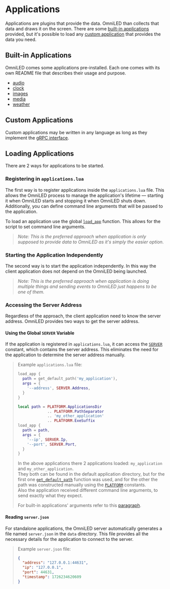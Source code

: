 # Applications

Applications are plugins that provide the data. OmniLED than collects that data and draws it on the
screen. There are some [built-in applications](#built-in-applications) provided, but it's possible
to load any  [custom application](#custom-applications) that provides the data you need.

## Built-in Applications

OmniLED comes some applications pre-installed. Each one comes with its own README file that
describes their usage and purpose.

- [audio](../omni-led-applications/audio/README.md)
- [clock](../omni-led-applications/clock/README.md)
- [images](../omni-led-applications/images/README.md)
- [media](../omni-led-applications/media/README.md)
- [weather](../omni-led-applications/weather/README.md)

## Custom Applications

Custom applications may be written in any language as long as they implement
the [gRPC interface](../omni-led-api/proto/plugin.proto).

## Loading Applications

There are 2 ways for applications to be started.

### Registering in `applications.lua`

The first way is to register applications inside the `applications.lua` file. This allows the
OmniLED process to manage the application's lifetime — starting it when OmniLED starts and stopping
it when OmniLED shuts down. Additionally, you can define command line arguments that will be passed
to the application.

To load an application use the global [`load_app`](scripting_reference.md#load_app) function. This
allows for the script to set command line arguments.

> _Note: This is the preferred approach when application is only supposed to provide data to
OmniLED as it's simply the easier option._

### Starting the Application Independently

The second way is to start the application independently. In this way the client application does
not depend on the OmniLED being launched.

> _Note: This is the preferred approach when application is doing multiple things and sending
events to OmniLED just happens to be one of them._

### Accessing the Server Address

Regardless of the approach, the client application need to know the server address. OmniLED
provides two ways to get the server address.

#### Using the Global `SERVER` Variable

If the application is registered in `applications.lua`, it can access the
[`SERVER`](scripting_reference.md#server) constant, which contains the server address. This
eliminates the need for the application to determine the server address manually.

> Example `applications.lua` file:
> ``` lua
> load_app {
>   path = get_default_path('my_application'),
>   args = {
>     '--address', SERVER.Address,
>   }
> }
> 
> local path = PLATFORM.ApplicationsDir 
>              .. PLATFORM.PathSeparator 
>              .. 'my_other_application'
>              .. PLATFORM.ExeSuffix
> load_app {
>   path = path,
>   args = {
>     '--ip', SERVER.Ip,
>     '--port', SERVER.Port,
>   }
> }
> ```
>
> In the above applications there 2 applications loaded: `my_application` and
> `my_other_application`.  
> They both can be found in the default application directory, but for the first one
> [`get_default_path`](scripting_reference.md#get_default_path) function was used, and for the
> other the path was constructed manually using the [`PLATFORM`](scripting_reference.md#platform)
> constants.  
> Also the application received different command line arguments, to send exactly what they expect.
>
> For built-in applications' arguments refer to this [paragraph](#built-in-applications).

#### Reading `server.json`

For standalone applications, the OmniLED server automatically generates a file named `server.json`
in the `data` directory. This file provides all the necessary details for the application to
connect to the server.

> Example `server.json` file:
> ``` json
> {
>   "address": "127.0.0.1:44631",
>   "ip": "127.0.0.1",
>   "port": 44631,
>   "timestamp": 1726234620609
> }
> ```
